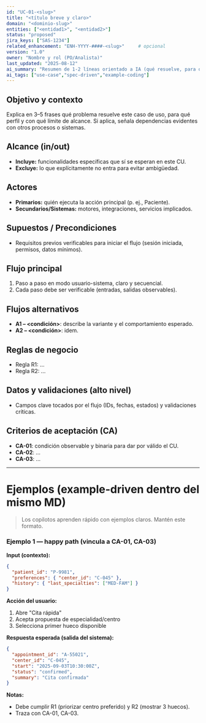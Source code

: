 ```yaml
---
id: "UC-01-<slug>"
title: "<título breve y claro>"
domain: "<dominio-slug>"
entities: ["<entidad1>", "<entidad2>"]
status: "proposed"
jira_keys: ["SAS-1234"]
related_enhancement: "ENH-YYYY-####-<slug>"     # opcional
version: "1.0"
owner: "Nombre y rol (PO/Analista)"
last_updated: "2025-08-12"
ai_summary: "Resumen de 1-2 líneas orientado a IA (qué resuelve, para quién)."
ai_tags: ["use-case","spec-driven","example-coding"]
---
```


## Objetivo y contexto
Explica en 3–5 frases qué problema resuelve este caso de uso, para qué perfil y con qué límite de alcance. Si aplica, señala dependencias evidentes con otros procesos o sistemas.

## Alcance (in/out)
- **Incluye:** funcionalidades específicas que sí se esperan en este CU.
- **Excluye:** lo que explícitamente no entra para evitar ambigüedad.

## Actores
- **Primarios:** quién ejecuta la acción principal (p. ej., Paciente).
- **Secundarios/Sistemas:** motores, integraciones, servicios implicados.

## Supuestos / Precondiciones
- Requisitos previos verificables para iniciar el flujo (sesión iniciada, permisos, datos mínimos).

## Flujo principal
1. Paso a paso en modo usuario-sistema, claro y secuencial.
2. Cada paso debe ser verificable (entradas, salidas observables).

## Flujos alternativos
- **A1 – <condición>**: describe la variante y el comportamiento esperado.
- **A2 – <condición>**: idem.

## Reglas de negocio
- Regla R1: …
- Regla R2: …

## Datos y validaciones (alto nivel)
- Campos clave tocados por el flujo (IDs, fechas, estados) y validaciones críticas.

## Criterios de aceptación (CA)
- **CA-01**: condición observable y binaria para dar por válido el CU.
- **CA-02**: …
- **CA-03**: …

---

# Ejemplos (example-driven dentro del mismo MD)

> Los copilotos aprenden rápido con ejemplos claros. Mantén este formato.

### Ejemplo 1 — happy path (vincula a CA-01, CA-03)
**Input (contexto):**
```json
{
  "patient_id": "P-9981",
  "preferences": { "center_id": "C-045" },
  "history": { "last_specialties": ["MED-FAM"] }
}
```

**Acción del usuario:**

1) Abre "Cita rápida"
2) Acepta propuesta de especialidad/centro
3) Selecciona primer hueco disponible

**Respuesta esperada (salida del sistema):**
```json
{
  "appointment_id": "A-55021",
  "center_id": "C-045",
  "start": "2025-09-03T10:30:00Z",
  "status": "confirmed",
  "summary": "Cita confirmada"
}
```

**Notas:**
- Debe cumplir R1 (priorizar centro preferido) y R2 (mostrar 3 huecos).
- Traza con CA-01, CA-03.


